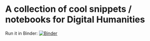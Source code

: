 # A collection of cool snippets / notebooks for Digital Humanities

Run it in Binder:
[![Binder](https://mybinder.org/badge_logo.svg)](https://mybinder.org/v2/gh/timoguic/dh-fun/HEAD)
